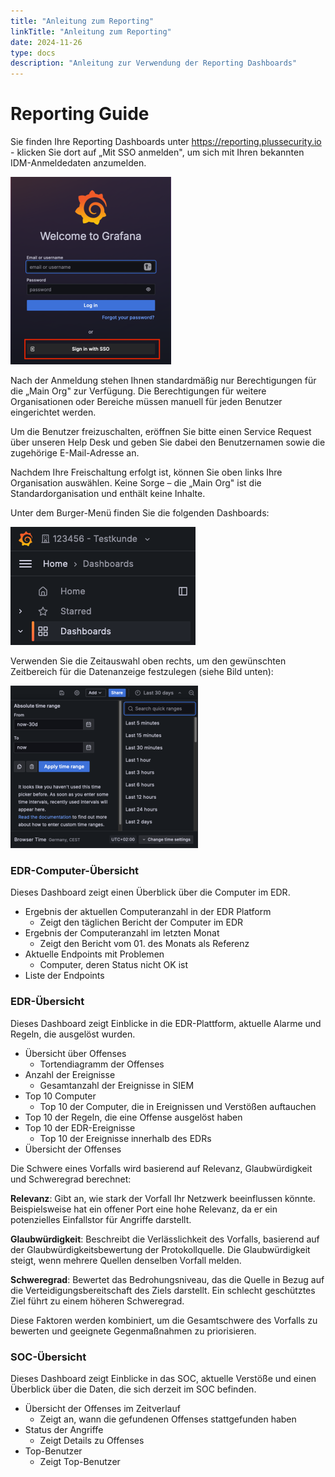 ```yaml
---
title: "Anleitung zum Reporting"
linkTitle: "Anleitung zum Reporting"
date: 2024-11-26
type: docs
description: "Anleitung zur Verwendung der Reporting Dashboards"
---
```

# Reporting Guide

Sie finden Ihre Reporting Dashboards unter https://reporting.plussecurity.io - klicken Sie dort auf „Mit SSO anmelden", um sich mit Ihren bekannten IDM-Anmeldedaten anzumelden.

![Grafana Login Screen](./grafana-login.png)

Nach der Anmeldung stehen Ihnen standardmäßig nur Berechtigungen für die „Main Org" zur Verfügung. Die Berechtigungen für weitere Organisationen oder Bereiche müssen manuell für jeden Benutzer eingerichtet werden.

Um die Benutzer freizuschalten, eröffnen Sie bitte einen Service Request über unseren Help Desk und geben Sie dabei den Benutzernamen sowie die zugehörige E-Mail-Adresse an.

Nachdem Ihre Freischaltung erfolgt ist, können Sie oben links Ihre Organisation auswählen. Keine Sorge – die „Main Org" ist die Standardorganisation und enthält keine Inhalte.

Unter dem Burger-Menü finden Sie die folgenden Dashboards:

![Grafana Menu](./grafana-menu.png)

Verwenden Sie die Zeitauswahl oben rechts, um den gewünschten Zeitbereich für die Datenanzeige festzulegen (siehe Bild unten):

![Time Selection](./grafana-time-selection.png)

### EDR-Computer-Übersicht

Dieses Dashboard zeigt einen Überblick über die Computer im EDR.

- Ergebnis der aktuellen Computeranzahl in der EDR Platform
  - Zeigt den täglichen Bericht der Computer im EDR
- Ergebnis der Computeranzahl im letzten Monat
  - Zeigt den Bericht vom 01. des Monats als Referenz
- Aktuelle Endpoints mit Problemen
  - Computer, deren Status nicht OK ist
- Liste der Endpoints

### EDR-Übersicht

Dieses Dashboard zeigt Einblicke in die EDR-Plattform, aktuelle Alarme und Regeln, die ausgelöst wurden.

- Übersicht über Offenses
  - Tortendiagramm der Offenses
- Anzahl der Ereignisse
  - Gesamtanzahl der Ereignisse in SIEM
- Top 10 Computer
  - Top 10 der Computer, die in Ereignissen und Verstößen auftauchen
- Top 10 der Regeln, die eine Offense ausgelöst haben
- Top 10 der EDR-Ereignisse
  - Top 10 der Ereignisse innerhalb des EDRs
- Übersicht der Offenses

Die Schwere eines Vorfalls wird basierend auf Relevanz, Glaubwürdigkeit und Schweregrad berechnet:

**Relevanz**: Gibt an, wie stark der Vorfall Ihr Netzwerk beeinflussen könnte. Beispielsweise hat ein offener Port eine hohe Relevanz, da er ein potenzielles Einfallstor für Angriffe darstellt.

**Glaubwürdigkeit**: Beschreibt die Verlässlichkeit des Vorfalls, basierend auf der Glaubwürdigkeitsbewertung der Protokollquelle. Die Glaubwürdigkeit steigt, wenn mehrere Quellen denselben Vorfall melden.

**Schweregrad**: Bewertet das Bedrohungsniveau, das die Quelle in Bezug auf die Verteidigungsbereitschaft des Ziels darstellt. Ein schlecht geschütztes Ziel führt zu einem höheren Schweregrad.

Diese Faktoren werden kombiniert, um die Gesamtschwere des Vorfalls zu bewerten und geeignete Gegenmaßnahmen zu priorisieren.

### SOC-Übersicht

Dieses Dashboard zeigt Einblicke in das SOC, aktuelle Verstöße und einen Überblick über die Daten, die sich derzeit im SOC befinden.

- Übersicht der Offenses im Zeitverlauf
  - Zeigt an, wann die gefundenen Offenses stattgefunden haben
- Status der Angriffe
  - Zeigt Details zu Offenses
- Top-Benutzer
  - Zeigt Top-Benutzer
